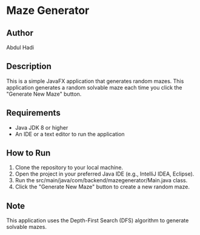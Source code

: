 # Maze Generator

## Author
Abdul Hadi

## Description
This is a simple JavaFX application that generates random mazes. This application generates a random solvable maze each time you click the "Generate New Maze" button.

## Requirements
- Java JDK 8 or higher
- An IDE or a text editor to run the application

## How to Run
1. Clone the repository to your local machine.
2. Open the project in your preferred Java IDE (e.g., IntelliJ IDEA, Eclipse).
3. Run the src/main/java/com/backend/mazegenerator/Main.java class.
4. Click the "Generate New Maze" button to create a new random maze.

## Note
This application uses the Depth-First Search (DFS) algorithm to generate solvable mazes.
